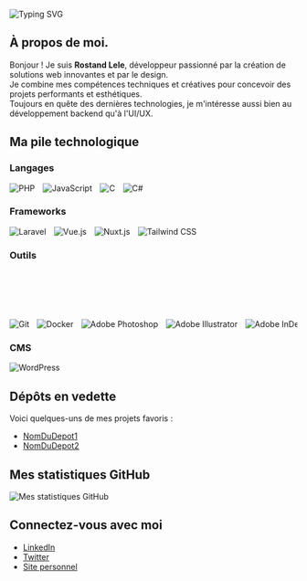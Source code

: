 ![Typing SVG](https://readme-typing-svg.herokuapp.com/?lines=ROSTAND%20LELE&font=Fira+Code&color=00FF00&center=true&vCenter=true&size=30)

## À propos de moi.
Bonjour ! Je suis **Rostand Lele**, développeur passionné par la création de solutions web innovantes et par le design.  
Je combine mes compétences techniques et créatives pour concevoir des projets performants et esthétiques.  
Toujours en quête des dernières technologies, je m'intéresse aussi bien au développement backend qu'à l'UI/UX.

## Ma pile technologique

### Langages
<div style="overflow-x: auto; white-space: nowrap;">
  <img src="https://raw.githubusercontent.com/simple-icons/simple-icons/develop/icons/php.svg" alt="PHP" style="height:100px; margin-right:10px;" />
  <img src="https://raw.githubusercontent.com/simple-icons/simple-icons/develop/icons/javascript.svg" alt="JavaScript" style="height:100px; margin-right:10px;" />
  <img src="https://raw.githubusercontent.com/simple-icons/simple-icons/develop/icons/c.svg" alt="C" style="height:100px; margin-right:10px;" />
  <img src="https://raw.githubusercontent.com/simple-icons/simple-icons/develop/icons/csharp.svg" alt="C#" style="height:100px; margin-right:10px;" />
</div>

### Frameworks
<div style="overflow-x: auto; white-space: nowrap;">
  <img src="https://raw.githubusercontent.com/simple-icons/simple-icons/develop/icons/laravel.svg" alt="Laravel" style="height:100px; margin-right:10px;" />
  <img src="https://raw.githubusercontent.com/simple-icons/simple-icons/develop/icons/vuedotjs.svg" alt="Vue.js" style="height:100px; margin-right:10px;" />
  <img src="https://raw.githubusercontent.com/simple-icons/simple-icons/develop/icons/nuxtdotjs.svg" alt="Nuxt.js" style="height:100px; margin-right:10px;" />
  <img src="https://raw.githubusercontent.com/simple-icons/simple-icons/develop/icons/tailwindcss.svg" alt="Tailwind CSS" style="height:100px; margin-right:10px;" />
</div>

### Outils
<div style="overflow-x: auto; white-space: nowrap;">
  <img src="https://raw.githubusercontent.com/simple-icons/simple-icons/develop/icons/git.svg" alt="Git" style="height:100px; margin-right:10px;" />
  <img src="https://raw.githubusercontent.com/simple-icons/simple-icons/develop/icons/docker.svg" alt="Docker" style="height:100px; margin-right:10px;" />
  <img src="https://raw.githubusercontent.com/simple-icons/simple-icons/develop/icons/adobephotoshop.svg" alt="Adobe Photoshop" style="height:100px; margin-right:10px;" />
  <img src="https://raw.githubusercontent.com/simple-icons/simple-icons/develop/icons/adobeillustrator.svg" alt="Adobe Illustrator" style="height:100px; margin-right:10px;" />
  <img src="https://raw.githubusercontent.com/simple-icons/simple-icons/develop/icons/adobeindesign.svg" alt="Adobe InDesign" style="height:100px; margin-right:10px;" />
  <img src="https://raw.githubusercontent.com/simple-icons/simple-icons/develop/icons/adobexd.svg" alt="Adobe XD" style="height:100px; margin-right:10px;" />
</div>

### CMS
<div style="overflow-x: auto; white-space: nowrap;">
  <img src="https://raw.githubusercontent.com/simple-icons/simple-icons/develop/icons/wordpress.svg" alt="WordPress" style="height:100px; margin-right:10px;" />
</div>


## Dépôts en vedette
Voici quelques-uns de mes projets favoris :  
- [NomDuDepot1](lien-vers-le-depot)  
- [NomDuDepot2](lien-vers-le-depot)

## Mes statistiques GitHub
![Mes statistiques GitHub](https://github-readme-stats.vercel.app/api?username=rosto-infinity&show_icons=true&theme=radical)

## Connectez-vous avec moi
- [LinkedIn](https://www.linkedin.com/in/lelerostand/)
- [Twitter](https://x.com/Rostandlele)
- [Site personnel](lien-vers-votre-site)
